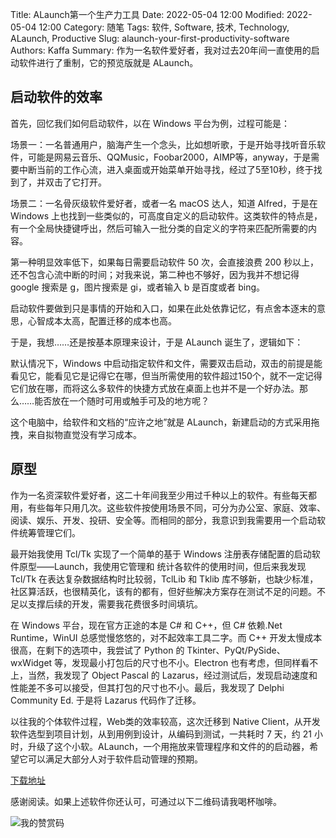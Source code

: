 Title: ALaunch第一个生产力工具
Date: 2022-05-04 12:00
Modified: 2022-05-04 12:00
Category: 随笔
Tags: 软件, Software, 技术, Technology, ALaunch, Productive 
Slug: alaunch-your-first-productivity-software
Authors: Kaffa
Summary: 作为一名软件爱好者，我对过去20年间一直使用的启动软件进行了重制，它的预览版就是 ALaunch。 

## 启动软件的效率

首先，回忆我们如何启动软件，以在 Windows 平台为例，过程可能是：

场景一：一名普通用户，脑海产生一个念头，比如想听歌，于是开始寻找听音乐软件，可能是网易云音乐、QQMusic，Foobar2000，AIMP等，anyway，于是需要中断当前的工作心流，进入桌面或开始菜单开始寻找，经过了5至10秒，终于找到了，并双击了它打开。

场景二：一名骨灰级软件爱好者，或者一名 macOS 达人，知道 Alfred，于是在 Windows 上也找到一些类似的，可高度自定义的启动软件。这类软件的特点是，有一个全局快捷键呼出，然后可输入一批分类的自定义的字符来匹配所需要的内容。

第一种明显效率低下，如果每日需要启动软件 50 次，会直接浪费 200 秒以上，还不包含心流中断的时间；对我来说，第二种也不够好，因为我并不想记得 google 搜索是 g，图片搜索是 gi，或者输入 b 是百度或者 bing。

启动软件要做到只是事情的开始和入口，如果在此处依靠记忆，有点舍本逐末的意思，心智成本太高，配置迁移的成本也高。

于是，我想……还是按基本原理来设计，于是 ALaunch 诞生了，逻辑如下：

默认情况下，Windows 中启动指定软件和文件，需要双击启动，双击的前提是能看见它，能看见它是记得它在哪，但当所需使用的软件超过150个，就不一定记得它们放在哪，而将这么多软件的快捷方式放在桌面上也并不是一个好办法。那么……能否放在一个随时可用或触手可及的地方呢？

这个电脑中，给软件和文档的“应许之地”就是 ALaunch，新建启动的方式采用拖拽，来自拟物直觉没有学习成本。

## 原型

作为一名资深软件爱好者，这二十年间我至少用过千种以上的软件。有些每天都用，有些每年只用几次。这些软件按使用场景不同，可分为办公室、家庭、效率、阅读、娱乐、开发、投研、安全等。而相同的部分，我意识到我需要用一个启动软件统筹管理它们。

最开始我使用 Tcl/Tk 实现了一个简单的基于 Windows 注册表存储配置的启动软件原型——Launch，我使用它管理和
统计各软件的使用时间，但后来我发现 Tcl/Tk 在表达复杂数据结构时比较弱，TclLib 和 Tklib 库不够新，也缺少标准，社区算活跃，也很精英化，该有的都有，但好些解决方案存在测试不足的问题。不足以支撑后续的开发，需要我花费很多时间填坑。

在 Windows 平台，现在官方正途的本是 C# 和 C++，但 C# 依赖.Net Runtime，WinUI 总感觉慢悠悠的，对不起效率工具二字。而 C++ 开发太慢成本很高，在剩下的选项中，我尝试了 Python 的 Tkinter、PyQt/PySide、wxWidget 等，发现最小打包后的尺寸也不小。Electron 也有考虑，但同样看不上，当然，我发现了 Object Pascal 的 Lazarus，经过测试后，发现启动速度和性能差不多可以接受，但其打包的尺寸也不小。最后，我发现了 Delphi Community Ed. 于是将 Lazarus 代码作了迁移。

以往我的个体软件过程，Web类的效率较高，这次迁移到 Native Client，从开发软件选型到项目计划，从到用例到设计，从编码到测试，一共耗时 7 天，约 21 小时，升级了这个小软。ALaunch，一个用拖放来管理程序和文件的的启动器，希望它可以满足大部分人对于软件启动管理的预期。

[下载地址][1]


感谢阅读。如果上述软件你还认可，可通过以下二维码请我喝杯咖啡。

![我的赞赏码](https://kaffa.im/img/reward.png "我的赞赏码")


[1]: https://kaffa.im/file/alaunch-v0.1.7z

